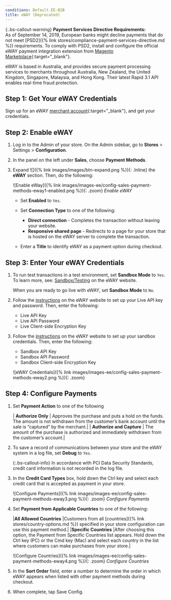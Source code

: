 ```yaml
---
conditions: Default.EE-B2B
title: eWAY (Deprecated)
---
```

{:.bs-callout-warning}
**Payment Services Directive Requirements:** <br/>
As of September 14, 2019, European banks might decline payments that do not meet [PSD2]({% link stores/compliance-payment-services-directive.md %}) requirements. To comply with PSD2, install and configure the official eWAY payment integration extension from [Magento Marketplace](https://marketplace.magento.com/catalogsearch/result/?q=eway){:target="_blank"}.

eWAY is based in Australia, and provides secure payment processing services to merchants throughout Australia, New Zealand, the United Kingdom, Singapore, Malaysia, and Hong Kong. Their latest Rapid 3.1 API enables real-time fraud protection.

## Step 1: Get Your eWAY Credentials

Sign up for an eWAY [merchant account][1]{:target="_blank"}, and get your credentials.

## Step 2: Enable eWAY

1. Log in to the Admin of your store. On the Admin sidebar, go to **Stores** > Settings > **Configuration**.

2. In the panel on the left under **Sales**, choose **Payment Methods**.

3. Expand ![]({% link images/images/btn-expand.png %}){: .Inline} the
 **eWAY** section. Then, do the following:

   ![Enable eWay]({% link images/images-ee/config-sales-payment-methods-eway1-enabled.png %}){: .zoom}
   _Enable eWAY_

   - Set **Enabled** to `Yes`.

   - Set **Connection Type** to one of the following:

     - **Direct connection** - Completes the transaction without leaving your website.
     - **Responsive shared page** - Redirects to a page for your store that is hosted on the eWAY server to complete the transaction.

   - Enter a **Title** to identify eWAY as a payment option during checkout.

## Step 3: Enter Your eWAY Credentials

1. To run test transactions in a test environment, set **Sandbox Mode** to `Yes`. To learn more, see: [Sandbox/Testing][2] on the eWAY website.

   When you are ready to go live with eWAY, set **Sandbox Mode** to `No`.

1. Follow the [instructions][3] on the eWAY website to set up your Live API key and password. Then, enter the following:

   - Live API Key
   - Live API Password
   - Live Client-side Encryption Key

1. Follow the [instructions][4] on the eWAY website to set up your sandbox credentials. Then, enter the following:

   - Sandbox API Key
   - Sandbox API Password
   - Sandbox Client-side Encryption Key

   ![eWAY Credentials]({% link images/images-ee/config-sales-payment-methods-eway2.png %}){: .zoom}

## Step 4: Configure Payments

1. Set **Payment Action** to one of the following

   | **Authorize Only** | Approves the purchase and puts a hold on the funds. The amount is not withdrawn from the customer’s bank account until the sale is “captured” by the merchant.|
   | **Authorize and Capture** | The amount of the purchase is authorized and immediately withdrawn from the customer’s account.|

1. To save a record of communications between your store and the eWAY system in a log file, set **Debug** to `Yes`.

   {:.bs-callout-info}
   In accordance with PCI Data Security Standards, credit card information is not recorded in the log file.

1. In the **Credit Card Types** box, hold down the Ctrl key and select each credit card that is accepted as payment in your store.

   ![Configure Payments]({% link images/images-ee/config-sales-payment-methods-eway3.png %}){: .zoom}
   _Configure Payments_

1. Set **Payment from Applicable Countries** to one of the following:

   |**All Allowed Countries** |Customers from all [countries]({% link stores/country-options.md %}) specified in your store configuration can use this payment method.|
   |**Specific Countries** |After choosing this option, the Payment from Specific Countries list appears. Hold down the Ctrl key (PC) or the Cmd key (Mac) and select each country in the list where customers can make purchases from your store.|

   ![Configure Countries]({% link images/images-ee/config-sales-payment-methods-eway4.png %}){: .zoom}
   _Configure Countries_

1. In the **Sort Order** field, enter a number to determine the order in which eWAY appears when listed with other payment methods during checkout.

1. When complete, tap <span class="btn">Save Config</span>.

[1]: https://www.eway.com.au/plans-pricing
[2]: https://myeway.force.com/success/s/topic/0TOw0000000TbKoGAK/Sandbox/Testing
[3]: https://myeway.force.com/success/s/article/How-do-I-setup-my-Live-eWAY-API-Key-and-Password
[4]: https://myeway.force.com/success/s/article/How-do-I-set-up-my-Sandbox-API-Key-and-password